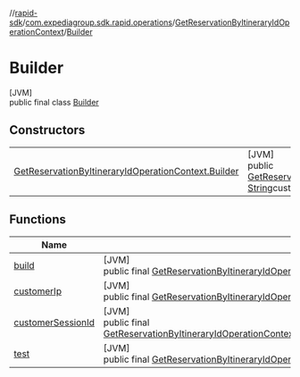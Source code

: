 //[rapid-sdk](../../../../index.md)/[com.expediagroup.sdk.rapid.operations](../../index.md)/[GetReservationByItineraryIdOperationContext](../index.md)/[Builder](index.md)

# Builder

[JVM]\
public final class [Builder](index.md)

## Constructors

| | |
|---|---|
| [GetReservationByItineraryIdOperationContext.Builder](-get-reservation-by-itinerary-id-operation-context.-builder.md) | [JVM]<br>public [GetReservationByItineraryIdOperationContext.Builder](index.md)[GetReservationByItineraryIdOperationContext.Builder](-get-reservation-by-itinerary-id-operation-context.-builder.md)([String](https://docs.oracle.com/javase/8/docs/api/java/lang/String.html)customerIp, [String](https://docs.oracle.com/javase/8/docs/api/java/lang/String.html)customerSessionId, [String](https://docs.oracle.com/javase/8/docs/api/java/lang/String.html)test) |

## Functions

| Name | Summary |
|---|---|
| [build](build.md) | [JVM]<br>public final [GetReservationByItineraryIdOperationContext](../index.md)[build](build.md)() |
| [customerIp](customer-ip.md) | [JVM]<br>public final [GetReservationByItineraryIdOperationContext.Builder](index.md)[customerIp](customer-ip.md)([String](https://docs.oracle.com/javase/8/docs/api/java/lang/String.html)customerIp) |
| [customerSessionId](customer-session-id.md) | [JVM]<br>public final [GetReservationByItineraryIdOperationContext.Builder](index.md)[customerSessionId](customer-session-id.md)([String](https://docs.oracle.com/javase/8/docs/api/java/lang/String.html)customerSessionId) |
| [test](test.md) | [JVM]<br>public final [GetReservationByItineraryIdOperationContext.Builder](index.md)[test](test.md)([String](https://docs.oracle.com/javase/8/docs/api/java/lang/String.html)test) |
